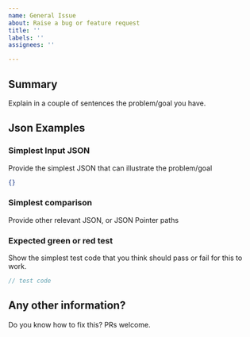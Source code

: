 ```yaml
---
name: General Issue
about: Raise a bug or feature request
title: ''
labels: ''
assignees: ''

---
```


## Summary
Explain in a couple of sentences the problem/goal you have.

## Json Examples

### Simplest Input JSON
Provide the simplest JSON that can illustrate the problem/goal
```json
{}
```

### Simplest comparison
Provide other relevant JSON, or JSON Pointer paths

### Expected green or red test

Show the simplest test code that you think should pass or fail for this to work.

```java
// test code
```

## Any other information?

Do you know how to fix this? PRs welcome.
